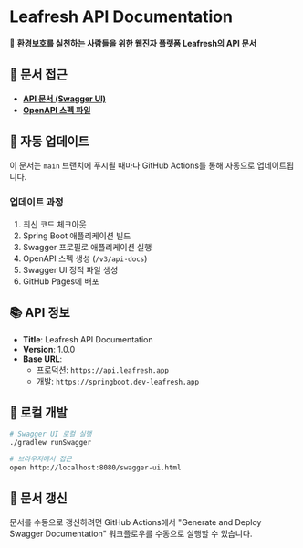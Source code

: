 # Leafresh API Documentation

🌱 **환경보호를 실천하는 사람들을 위한 웹진자 플랫폼 Leafresh의 API 문서**

## 📖 문서 접근

- **[API 문서 (Swagger UI)](https://your-username.github.io/leafresh/)**
- **[OpenAPI 스펙 파일](./openapi.json)**

## 🚀 자동 업데이트

이 문서는 `main` 브랜치에 푸시될 때마다 GitHub Actions를 통해 자동으로 업데이트됩니다.

### 업데이트 과정

1. 최신 코드 체크아웃
2. Spring Boot 애플리케이션 빌드
3. Swagger 프로필로 애플리케이션 실행
4. OpenAPI 스펙 생성 (`/v3/api-docs`)
5. Swagger UI 정적 파일 생성
6. GitHub Pages에 배포

## 📚 API 정보

- **Title**: Leafresh API Documentation
- **Version**: 1.0.0
- **Base URL**: 
  - 프로덕션: `https://api.leafresh.app`
  - 개발: `https://springboot.dev-leafresh.app`

## 🔧 로컬 개발

```bash
# Swagger UI 로컬 실행
./gradlew runSwagger

# 브라우저에서 접근
open http://localhost:8080/swagger-ui.html
```

## 📝 문서 갱신

문서를 수동으로 갱신하려면 GitHub Actions에서 "Generate and Deploy Swagger Documentation" 워크플로우를 수동으로 실행할 수 있습니다.
